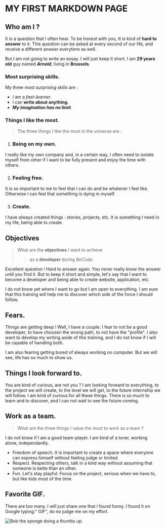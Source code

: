 # MY FIRST MARKDOWN PAGE

## Who am I ?

It is a question that I often hear. To be honest with you, tt is kind of **hard to answer** to it. This question can be asked at every second of our life, and receive a different anwser everytime as well.

But I am not going to write an essay. I will just keep it short. I am **29 years old** guy named ***Arnold***, living in **Brussels**.

### Most surprising skills.

My three *most surprising skills* are :
- I am a _fast-learner_.
- I can **write about anything**.
- ***My imagination has no limit***.

### Things I like the most.

> The three things I like the most in the universe are :

1. ### Being on my own.

I really like my own company and, in a certain way, I often need to isolate myself from other if I want to be fully present and enjoy the time with others.

2. ### Feeling free.

It is so important to me to feel that I can do and be whatever I feel like. Otherwise I can feel that something is dying in myself.

3. ### Create.

I have always created things : stories, projects, etc. It is something I need in my life, being able to create.

## Objectives
> What are the **objectives** I want to achieve
>> as a **developer** during _BeCode_. 

Excellent question ! Hard to answer again. You never really know the answer until you find it. But to keep it short and simple, let's say that I want to become a developer and being able to create website, application, etc. 

I do not know yet where I want to go but I am open to everything. I am sure that this training will help me to discover which side of the force I should follow.

## Fears.

Things are getting deep ! Well, I have a couple. I fear to not be a good developer, to have choosen the wrong path, to not have the "profile". I also want to develop my writing aside of this training, and I do not know if I will be capable of handling both.

I am also fearing getting bored of always working on computer. But we will see, life has so much to show us.

## Things I look forward to.

You are kind of curious, are not you ? I am looking forward to everything, to the project we will create, to the level we will get, to the future internship we will follow. I am kind of curious for all these things. There is so much to learn and to discover, and I can not wait to see the future coming.

## Work as a team.

> What are the three things I value the most to work as a team ?

I do not know if I am a good team-player. I am kind of a loner, working alone, independantly.

- Freedom of speech.
It is important to create a space where everyone can express himself without feeling judge or limited.
- Respect.
Respecting others, talk in a kind way without assuming that someone is bette than an other.
- Fun.
Let's stay playful. Focus on the project, serious when we have to, but like kids most of the time.

## Favorite GIF.
There are too many. I will just share one that I found funny. I found it on Google typing:" GIF", do no judge me on my effort.

![Bob the sponge doing a thumbs up.](https://f.hellowork.com/blogdumoderateur/2018/10/giphy1.gif "GIF of Bob the square sponge")